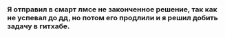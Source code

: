 <h3/>Я отправил в смарт лмсе не законченное решение, так как не успевал до дд, но потом его продлили и я решил добить задачу в гитхабе.<h3>
